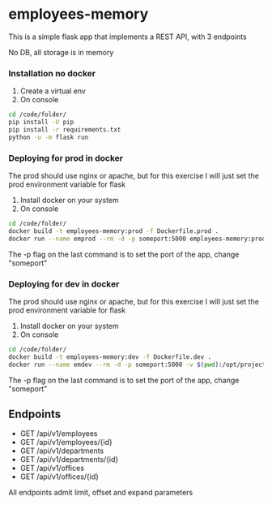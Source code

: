 # employees-memory

This is a simple flask app that implements a REST API, with 3 endpoints

No DB, all storage is in memory

### Installation no docker
1) Create a virtual env
2) On console
```sh
cd /code/folder/
pip install -U pip
pip install -r requirements.txt
python -u -m flask run
```

### Deploying for prod in docker
The prod should use nginx or apache, but for this exercise I will just set the prod environment variable for flask

1) Install docker on your system
2) On console
```sh
cd /code/folder/
docker build -t employees-memory:prod -f Dockerfile.prod .
docker run --name emprod --rm -d -p someport:5000 employees-memory:prod
```
The -p flag on the last command is to set the port of the app, change "someport"


### Deploying for dev in docker
The prod should use nginx or apache, but for this exercise I will just set the prod environment variable for flask

1) Install docker on your system
2) On console
```sh
cd /code/folder/
docker build -t employees-memory:dev -f Dockerfile.dev .
docker run --name emdev --rm -d -p someport:5000 -v $(pwd):/opt/project -w /opt/project employees-memory:dev python -u -m flask run
```
The -p flag on the last command is to set the port of the app, change "someport"


## Endpoints

- GET /api/v1/employees
- GET /api/v1/employees/{id}
- GET /api/v1/departments
- GET /api/v1/departments/{id}
- GET /api/v1/offices
- GET /api/v1/offices/{id}

All endpoints admit limit, offset and expand parameters